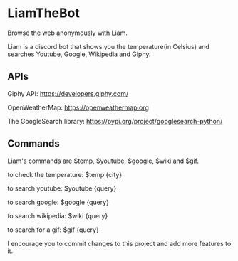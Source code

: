 # LiamTheBot
Browse the web anonymously with Liam.

Liam is a discord bot that shows you the temperature(in Celsius) and searches Youtube, Google, Wikipedia and Giphy.

## APIs
Giphy API: https://developers.giphy.com/

OpenWeatherMap: https://openweathermap.org

The GoogleSearch library: https://pypi.org/project/googlesearch-python/

## Commands
Liam's commands are $temp, $youtube, $google, $wiki and $gif.

to check the temperature:
$temp {city}

to search youtube:
$youtube {query}

to search google:
$google {query}

to search wikipedia:
$wiki {query}

to search for a gif:
$gif {query}


I encourage you to commit changes to this project and add more features to it.
